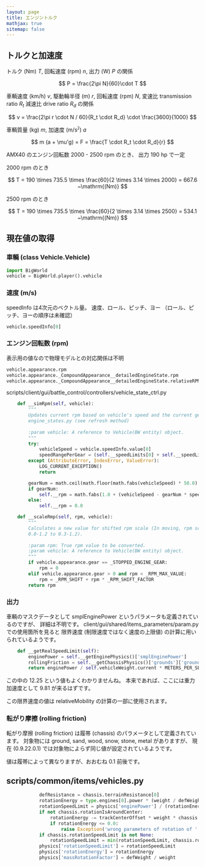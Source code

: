 ```yaml
---
layout: page
title: エンジントルク
mathjax: true
sitemap: false
---
```





## トルクと加速度

トルク (Nm) $T$,
回転速度 (rpm) $n$,
出力 (W) $P$
の関係

$$
P = \frac{2\pi N}{60}\cdot T
$$

車輌速度 (km/h) $v$,
駆動輪半径 (m) $r$,
回転速度 (rpm) $N$,
変速比 transmission ratio $R_t$
減速比 drive ratio $R_d$
の関係

$$
v = \frac{2\pi r \cdot N / 60}{R_t \cdot R_d} \cdot \frac{3600}{1000}
$$

車輌質量 (kg) $m$,
加速度 (m/s<sup><small>2</small></sup>) $a$

$$
m (a + \mu'g) = F = \frac{T \cdot R_t \cdot R_d}{r}
$$

AMX40 のエンジン回転数 2000 - 2500 rpm のとき、
出力 190 hp で一定

2000 rpm のとき

$$
T = 190 \times 735.5 \times \frac{60}{2 \times 3.14 \times 2000} = 667.6 ~\mathrm{(Nm)}
$$

2500 rpm のとき

$$
T = 190 \times 735.5 \times \frac{60}{2 \times 3.14 \times 2500} = 534.1 ~\mathrm{(Nm)}
$$


## 現在値の取得

### 車輌 (class Vehicle.Vehicle)

```python
import BigWorld
vehicle = BigWorld.player().vehicle
```

### 速度 (m/s)

speedInfo は4次元のベクトル量。
速度、ロール、ピッチ、ヨー （ロール、ピッチ、ヨーの順序は未確認）

```python
vehicle.speedInfo[0]
```

### エンジン回転数 (rpm)

表示用の値なので物理モデルとの対応関係は不明

```python
vehicle.appearance.rpm
vehicle.appearance._CompoundAppearance__detailedEngineState.rpm
vehicle.appearance._CompoundAppearance__detailedEngineState.relativeRPM
```

scripts/client/gui/battle_control/controllers/vehicle_state_ctrl.py

```python
    def __simRpm(self, vehicle):
        """
        Updates current rpm based on vehicle's speed and the current gear. Used algorithm from
        engine_states.py (see refresh method)
        
        :param vehicle: A reference to Vehicle(BW entity) object.
        """
        try:
            vehicleSpeed = vehicle.speedInfo.value[0]
            speedRangePerGear = (self.__speedLimits[0] + self.__speedLimits[1]) / 3.0
        except (AttributeError, IndexError, ValueError):
            LOG_CURRENT_EXCEPTION()
            return

        gearNum = math.ceil(math.floor(math.fabs(vehicleSpeed) * 50.0) / 50.0 / speedRangePerGear)
        if gearNum:
            self.__rpm = math.fabs(1.0 + (vehicleSpeed - gearNum * speedRangePerGear) / speedRangePerGear)
        else:
            self.__rpm = 0.0

    def __scaleRmp(self, rpm, vehicle):
        """
        Calculates a new value for shifted rpm scale (In moving, rpm scale is shifted from
        0.0-1.2 to 0.3-1.2).
        
        :param rpm: True rpm value to be converted.
        :param vehicle: A reference to Vehicle(BW entity) object.
        """
        if vehicle.appearance.gear == _STOPPED_ENGINE_GEAR:
            rpm = 0
        elif vehicle.appearance.gear > 0 and rpm < _RPM_MAX_VALUE:
            rpm = _RPM_SHIFT + rpm * _RPM_SHIFT_FACTOR
        return rpm
```

### 出力

車輌のマスクデータとして smplEnginePower というパラメータも定義されているのですが、
詳細は不明です。
client/gui/shared/items_parameters/param.py での使用箇所を見ると
限界速度 (制限速度ではなく速度の上限値) の計算に用いられているようです。

```python
    def __getRealSpeedLimit(self):
        enginePower = self.__getEnginePhysics()['smplEnginePower']
        rollingFriction = self.__getChassisPhysics()['grounds']['ground']['rollingFriction']
        return enginePower / self.vehicleWeight.current * METERS_PER_SECOND_TO_KILOMETERS_PER_HOUR * self.__factors['engine/power'] / 12.25 / rollingFriction
```

この中の 12.25 という値もよくわかりませんね。
本来であれば、ここには重力加速度として 9.81 が来るはずです。

この限界速度の値は relativeMobility の計算の一部に使用されます。

### 転がり摩擦 (rolling friction)

転がり摩擦 (rolling friction) は履帯 (chassis) のパラメータとして定義されています。
対象物には ground, sand, wood, snow, stone, metal がありますが、
現在 (0.9.22.0.1) では対象物によらず同じ値が設定されているようです。

値は履帯によって異なりますが、おおむね 0.1 前後です。




## scripts/common/items/vehicles.py

```python
            defResistance = chassis.terrainResistance[0]
            rotationEnergy = type.engines[0].power * (weight / defWeight) / (chassis.rotationSpeed * defResistance)
            rotationSpeedLimit = physics['enginePower'] / (rotationEnergy * physics['terrainResistance'][0])
            if not chassis.rotationIsAroundCenter:
                rotationEnergy -= trackCenterOffset * weight * chassis.specificFriction / defResistance
                if rotationEnergy <= 0.0:
                    raise Exception('wrong parameters of rotation of ' + type.name)
            if chassis.rotationSpeedLimit is not None:
                rotationSpeedLimit = min(rotationSpeedLimit, chassis.rotationSpeedLimit)
            physics['rotationSpeedLimit'] = rotationSpeedLimit
            physics['rotationEnergy'] = rotationEnergy
            physics['massRotationFactor'] = defWeight / weight
```